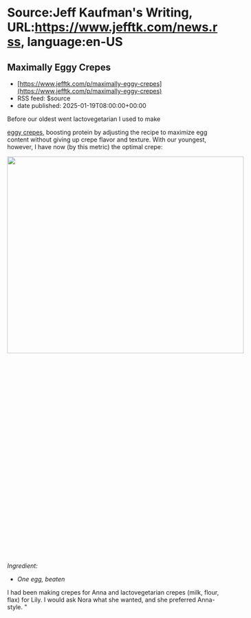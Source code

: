 # Source:Jeff Kaufman's Writing, URL:https://www.jefftk.com/news.rss, language:en-US

## Maximally Eggy Crepes
 - [https://www.jefftk.com/p/maximally-eggy-crepes](https://www.jefftk.com/p/maximally-eggy-crepes)
 - RSS feed: $source
 - date published: 2025-01-19T08:00:00+00:00

<p><span>

Before our oldest went lactovegetarian I used to make </span>

<a href="https://www.jefftk.com/p/eggy-crepes">eggy crepes</a>, boosting protein by adjusting
the recipe to maximize egg content without giving up crepe flavor and
texture.  With our youngest, however, I have now (by this metric) the
optimal crepe:



<p>

<a highlight href="https://www.jefftk.com/maximally-eggy-crepe-big.jpg"><img src="https://www.jefftk.com/maximally-eggy-crepe.jpg" width="550" height="458" class="mobile-fullwidth" style="max-width:100.0vw; max-height:83.3vw;" srcset="https://www.jefftk.com/maximally-eggy-crepe.jpg 550w,https://www.jefftk.com/maximally-eggy-crepe-2x.jpg 1100w"><div style="height:min(83.3vw, 458px)" class="image-vertical-spacer"></div></a>

</p>

<p>

<i>
Ingredient:

<ul>
<li>One egg, beaten
</li>
</ul>
</i>

</p>

<p>

I had been making crepes for Anna and lactovegetarian crepes (milk,
flour, flax) for Lily.  I would ask Nora what she wanted, and she
preferred Anna-style.  "

